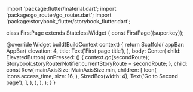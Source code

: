 import 'package:flutter/material.dart';
import 'package:go_router/go_router.dart';
import 'package:storybook_flutter/storybook_flutter.dart';

class FirstPage extends StatelessWidget { 
  const FirstPage({super.key});
    
  @override
  Widget build(BuildContext context) {
    return Scaffold(
      appBar: AppBar(
        elevation: 4,
        title: Text('First page title'),
      ),
      body: Center(
        child: ElevatedButton(
          onPressed: () {
            context.go(secondRoute);
            Storybook.storyRouterNotifier.currentStoryRoute = secondRoute;
          },
          child: const Row(
            mainAxisSize: MainAxisSize.min,
            children: [
              Icon(
                Icons.access_time,
                size: 16,
              ),
              SizedBox(width: 4),
              Text('Go to Second page'),
            ],
          ),
        ),
      ),
    ); 
  }
}